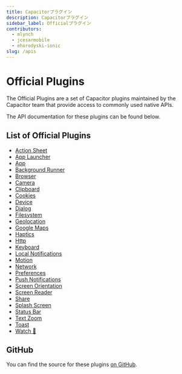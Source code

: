 ```yaml
---
title: Capacitorプラグイン
description: Capacitorプラグイン
sidebar_label: Officialプラグイン
contributors:
  - mlynch
  - jcesarmobile
  - ehorodyski-ionic
slug: /apis
---
```


# Official Plugins

The Official Plugins are a set of Capacitor plugins maintained by the Capacitor team that provide access to commonly used native APIs.

The API documentation for these plugins can be found below.

## List of Official Plugins

- [Action Sheet](/apis/action-sheet.md)
- [App Launcher](/apis/app-launcher.md)
- [App](/apis/app.md)
- [Background Runner](/apis/background-runner.md)
- [Browser](/apis/browser.md)
- [Camera](/apis/camera.md)
- [Clipboard](/apis/clipboard.md)
- [Cookies](/apis/cookies.md)
- [Device](/apis/device.md)
- [Dialog](/apis/dialog.md)
- [Filesystem](/apis/filesystem.md)
- [Geolocation](/apis/geolocation.md)
- [Google Maps](/apis/google-maps.md)
- [Haptics](/apis/haptics.md)
- [Http](/apis/http.md)
- [Keyboard](/apis/keyboard.md)
- [Local Notifications](/apis/local-notifications.md)
- [Motion](/apis/motion.md)
- [Network](/apis/network.md)
- [Preferences](/apis/preferences.md)
- [Push Notifications](/apis/push-notifications.md)
- [Screen Orientation](/apis/screen-orientation.md)
- [Screen Reader](/apis/screen-reader.md)
- [Share](/apis/share.md)
- [Splash Screen](/apis/splash-screen.md)
- [Status Bar](/apis/status-bar.md)
- [Text Zoom](/apis/text-zoom.md)
- [Toast](/apis/toast.md)
- [Watch 🧪](/apis/watch.md)

## GitHub

You can find the source for these plugins [on GitHub](https://github.com/ionic-team/capacitor-plugins).
